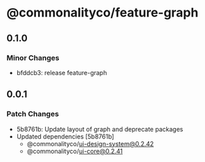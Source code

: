 # @commonalityco/feature-graph

## 0.1.0

### Minor Changes

- bfddcb3: release feature-graph

## 0.0.1

### Patch Changes

- 5b8761b: Update layout of graph and deprecate packages
- Updated dependencies [5b8761b]
  - @commonalityco/ui-design-system@0.2.42
  - @commonalityco/ui-core@0.2.41
